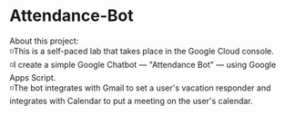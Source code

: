 # Attendance-Bot

About this project: <br>
◽This is a self-paced lab that takes place in the Google Cloud console. <br>
◽I create a simple Google Chatbot — "Attendance Bot" — using Google Apps Script. <br>
◽The bot integrates with Gmail to set a user's vacation responder and integrates with Calendar to put a meeting on the user's calendar.
